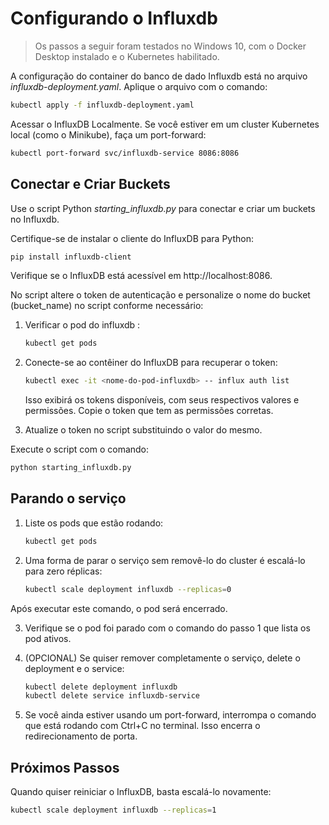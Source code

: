# Configurando o Influxdb

> Os passos a seguir foram testados no Windows 10, com o Docker Desktop instalado e o Kubernetes habilitado. 

A configuração do container do banco de dado Influxdb está no arquivo *influxdb-deployment.yaml*. Aplique o arquivo com o comando:
~~~bash
kubectl apply -f influxdb-deployment.yaml
~~~

Acessar o InfluxDB Localmente. Se você estiver em um cluster Kubernetes local (como o Minikube), faça um port-forward:
~~~bash
kubectl port-forward svc/influxdb-service 8086:8086
~~~

## Conectar e Criar Buckets

Use o script Python *starting_influxdb.py* para conectar e criar um buckets no Influxdb.

Certifique-se de instalar o cliente do InfluxDB para Python:
~~~bash
pip install influxdb-client
~~~

Verifique se o InfluxDB está acessível em http://localhost:8086.

No script altere o token de autenticação e personalize o nome do bucket (bucket_name) no script conforme necessário:

1. Verificar o pod do influxdb :
    ~~~bash
    kubectl get pods
    ~~~

2. Conecte-se ao contêiner do InfluxDB para recuperar o token:
    ~~~bash
    kubectl exec -it <nome-do-pod-influxdb> -- influx auth list
    ~~~
    Isso exibirá os tokens disponíveis, com seus respectivos valores e permissões. Copie o token que tem as permissões corretas.

3. Atualize o token no script substituindo o valor do mesmo.

Execute o script com o comando:

~~~bash
python starting_influxdb.py
~~~

## Parando o serviço

1. Liste os pods que estão rodando:
    ~~~bash
    kubectl get pods
    ~~~

2. Uma forma de parar o serviço sem removê-lo do cluster é escalá-lo para zero réplicas:
    ~~~bash
    kubectl scale deployment influxdb --replicas=0
    ~~~
Após executar este comando, o pod será encerrado.

3. Verifique se o pod foi parado com o comando do passo 1 que lista os pod ativos.

4. (OPCIONAL) Se quiser remover completamente o serviço, delete o deployment e o service:
    ~~~bash
    kubectl delete deployment influxdb
    kubectl delete service influxdb-service
    ~~~

5. Se você ainda estiver usando um port-forward, interrompa o comando que está rodando com Ctrl+C no terminal. Isso encerra o redirecionamento de porta.

## Próximos Passos
Quando quiser reiniciar o InfluxDB, basta escalá-lo novamente:
~~~bash
kubectl scale deployment influxdb --replicas=1
~~~